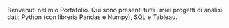 Benvenuti nel mio Portafolio. 
Qui sono presenti tutti i miei progetti di analisi dati:
Python (con libreria Pandas e Numpy), SQL e Tableau.

